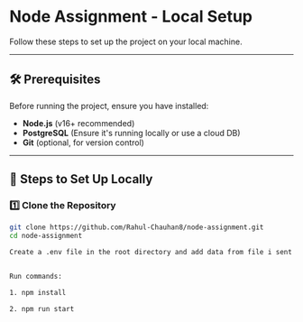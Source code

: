 # Node Assignment - Local Setup

Follow these steps to set up the project on your local machine.

---

## 🛠 Prerequisites
Before running the project, ensure you have installed:
- **Node.js** (v16+ recommended)
- **PostgreSQL** (Ensure it's running locally or use a cloud DB)
- **Git** (optional, for version control)

---

## 🚀 Steps to Set Up Locally

### 1️⃣ Clone the Repository
```sh
git clone https://github.com/Rahul-Chauhan8/node-assignment.git
cd node-assignment

Create a .env file in the root directory and add data from file i sent in email.


Run commands:

1. npm install

2. npm run start